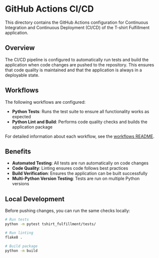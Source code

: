 # GitHub Actions CI/CD

This directory contains the GitHub Actions configuration for Continuous Integration and Continuous Deployment (CI/CD) of the T-shirt Fulfillment application.

## Overview

The CI/CD pipeline is configured to automatically run tests and build the application when code changes are pushed to the repository. This ensures that code quality is maintained and that the application is always in a deployable state.

## Workflows

The following workflows are configured:

- **Python Tests**: Runs the test suite to ensure all functionality works as expected
- **Python Lint and Build**: Performs code quality checks and builds the application package

For detailed information about each workflow, see the [workflows README](./workflows/README.md).

## Benefits

- **Automated Testing**: All tests are run automatically on code changes
- **Code Quality**: Linting ensures code follows best practices
- **Build Verification**: Ensures the application can be built successfully
- **Multi-Python Version Testing**: Tests are run on multiple Python versions

## Local Development

Before pushing changes, you can run the same checks locally:

```bash
# Run tests
python -m pytest tshirt_fulfillment/tests/

# Run linting
flake8 .

# Build package
python -m build
```
